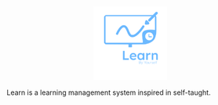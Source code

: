 
<div align="center">
    <a href="https://github.com/Camilo-Camargo/Learn" _blank>
        <img src="./assets/icon.png" width="150" height="150" alt="Learn Icon">
    </a>
</div>

Learn is a learning management system inspired in self-taught.
